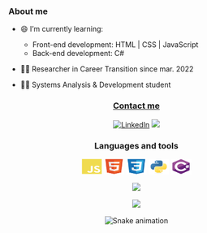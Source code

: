 ### About me

- 😄 I’m currently learning:
  -  Front-end development: HTML | CSS | JavaScript  
  -  Back-end development: C# 

- :woman_technologist: Researcher in Career Transition since mar. 2022 
- :woman_student: Systems Analysis & Development student

<div align="center">
  <a href="https://github.com/lanyarag">
    
### Contact me

[![LinkedIn](https://img.shields.io/badge/linkedin-%230077B5.svg?style=for-the-badge&logo=linkedin&logoColor=white)](https://www.linkedin.com/in/anderlany-arag%C3%A3o-b24122214/)
<a href = "mailto: lanyaragao5@gmail.com"><img src="https://img.shields.io/badge/Gmail-D14836?style=for-the-badge&logo=gmail&logoColor=white" target="_blank"></a>
   
 ### Languages and tools
  <center> <img align="center" alt="Lany-Js" height="30" width="40" src="https://raw.githubusercontent.com/devicons/devicon/master/icons/javascript/javascript-plain.svg">
  <img align="center" alt="Lany-html" height="30" width="40" src="https://raw.githubusercontent.com/devicons/devicon/master/icons/html5/html5-original.svg">
  <img align="center" alt="Lany-CSS" height="30" width="40" src="https://raw.githubusercontent.com/devicons/devicon/master/icons/css3/css3-original.svg">
  <img align="center" alt="Lany-Python" height="30" width="40" src="https://raw.githubusercontent.com/devicons/devicon/master/icons/python/python-original.svg">
  <img align="center" alt="Lany-Csharp" height="30" width="40" src="https://raw.githubusercontent.com/devicons/devicon/master/icons/csharp/csharp-original.svg">

<div>
      <br/>
</div>
    
<div>
  <a href="https://github.com/lanyarag">
  <img height="143em" src="https://github-readme-stats.vercel.app/api?username=lanyarag&show_icons=true&theme=omni&include_all_commits=true&count_private=true"/>
  
  <img height="120em" src="https://github-readme-stats.vercel.app/api/top-langs/?username=lanyarag&layout=compact&langs_count=7&theme=omni"/></a>
  
  ![Snake animation](https://github.com/lanyarag/lanyarag/blob/output/github-contribution-grid-snake.svg)

  
